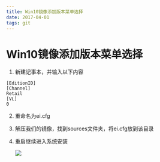 ```yaml
---
title: Win10镜像添加版本菜单选择
date: 2017-04-01
tags: git
---
```


# Win10镜像添加版本菜单选择

1. 新建记事本，并输入以下内容
```
[EditionID] 
[Channel]
Retail
[VL]
0
```

2. 重命名为ei.cfg

3. 解压我们的镜像，找到sources文件夹，将ei.cfg放到该目录

4. 重启继续进入系统安装

    ![](https://raw.githubusercontent.com/milolu/Blog/1685fe7c55374ad269391a2a5f9e5133819b7f0a/images/20180704223741.png)